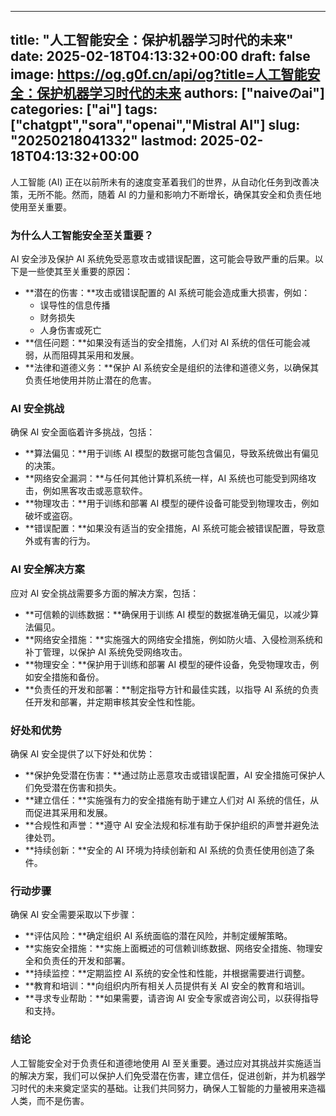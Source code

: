 
---
title: "人工智能安全：保护机器学习时代的未来"
date: 2025-02-18T04:13:32+00:00
draft: false
image: https://og.g0f.cn/api/og?title=人工智能安全：保护机器学习时代的未来
authors: ["naiveのai"]
categories: ["ai"]
tags: ["chatgpt","sora","openai","Mistral AI"]
slug: "20250218041332"
lastmod: 2025-02-18T04:13:32+00:00
---
人工智能 (AI) 正在以前所未有的速度变革着我们的世界，从自动化任务到改善决策，无所不能。然而，随着 AI 的力量和影响力不断增长，确保其安全和负责任地使用至关重要。

### 为什么人工智能安全至关重要？

AI 安全涉及保护 AI 系统免受恶意攻击或错误配置，这可能会导致严重的后果。以下是一些使其至关重要的原因：

- **潜在的伤害：**攻击或错误配置的 AI 系统可能会造成重大损害，例如：
    - 误导性的信息传播
    - 财务损失
    - 人身伤害或死亡
- **信任问题：**如果没有适当的安全措施，人们对 AI 系统的信任可能会减弱，从而阻碍其采用和发展。
- **法律和道德义务：**保护 AI 系统安全是组织的法律和道德义务，以确保其负责任地使用并防止潜在的危害。

### AI 安全挑战

确保 AI 安全面临着许多挑战，包括：

- **算法偏见：**用于训练 AI 模型的数据可能包含偏见，导致系统做出有偏见的决策。
- **网络安全漏洞：**与任何其他计算机系统一样，AI 系统也可能受到网络攻击，例如黑客攻击或恶意软件。
- **物理攻击：**用于训练和部署 AI 模型的硬件设备可能受到物理攻击，例如破坏或盗窃。
- **错误配置：**如果没有适当的安全措施，AI 系统可能会被错误配置，导致意外或有害的行为。

### AI 安全解决方案

应对 AI 安全挑战需要多方面的解决方案，包括：

- **可信赖的训练数据：**确保用于训练 AI 模型的数据准确无偏见，以减少算法偏见。
- **网络安全措施：**实施强大的网络安全措施，例如防火墙、入侵检测系统和补丁管理，以保护 AI 系统免受网络攻击。
- **物理安全：**保护用于训练和部署 AI 模型的硬件设备，免受物理攻击，例如安全措施和备份。
- **负责任的开发和部署：**制定指导方针和最佳实践，以指导 AI 系统的负责任开发和部署，并定期审核其安全性和性能。

### 好处和优势

确保 AI 安全提供了以下好处和优势：

- **保护免受潜在伤害：**通过防止恶意攻击或错误配置，AI 安全措施可保护人们免受潜在伤害和损失。
- **建立信任：**实施强有力的安全措施有助于建立人们对 AI 系统的信任，从而促进其采用和发展。
- **合规性和声誉：**遵守 AI 安全法规和标准有助于保护组织的声誉并避免法律处罚。
- **持续创新：**安全的 AI 环境为持续创新和 AI 系统的负责任使用创造了条件。

### 行动步骤

确保 AI 安全需要采取以下步骤：

- **评估风险：**确定组织 AI 系统面临的潜在风险，并制定缓解策略。
- **实施安全措施：**实施上面概述的可信赖训练数据、网络安全措施、物理安全和负责任的开发和部署。
- **持续监控：**定期监控 AI 系统的安全性和性能，并根据需要进行调整。
- **教育和培训：**向组织内所有相关人员提供有关 AI 安全的教育和培训。
- **寻求专业帮助：**如果需要，请咨询 AI 安全专家或咨询公司，以获得指导和支持。

### 结论

人工智能安全对于负责任和道德地使用 AI 至关重要。通过应对其挑战并实施适当的解决方案，我们可以保护人们免受潜在伤害，建立信任，促进创新，并为机器学习时代的未来奠定坚实的基础。让我们共同努力，确保人工智能的力量被用来造福人类，而不是伤害。